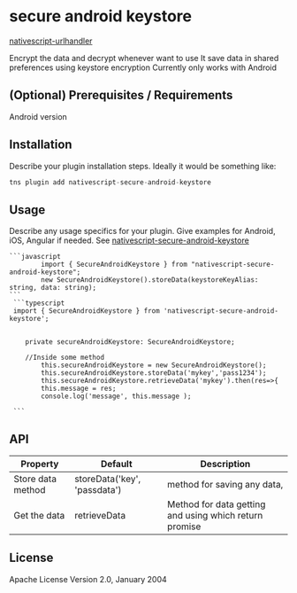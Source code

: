 # secure android keystore 
 [nativescript-urlhandler](https://github.com/acharyaks90/nativescript-secure-android-keystore)

Encrypt the data and decrypt whenever want to use 
It save data in shared preferences using keystore encryption
Currently only works with Android 

## (Optional) Prerequisites / Requirements

Android version 

## Installation

Describe your plugin installation steps. Ideally it would be something like:

```javascript
tns plugin add nativescript-secure-android-keystore
```

## Usage 

Describe any usage specifics for your plugin. Give examples for Android, iOS, Angular if needed. See [nativescript-secure-android-keystore](https://www.npmjs.com/package/nativescript-secure-android-keystore)
	
	```javascript
            import { SecureAndroidKeystore } from "nativescript-secure-android-keystore";
            new SecureAndroidKeystore().storeData(keystoreKeyAlias: string, data: string);
    ```
     ```typescript
     import { SecureAndroidKeystore } from 'nativescript-secure-android-keystore';

        
        private secureAndroidKeystore: SecureAndroidKeystore;

        //Inside some method         
            this.secureAndroidKeystore = new SecureAndroidKeystore();
            this.secureAndroidKeystore.storeData('mykey','pass1234');
            this.secureAndroidKeystore.retrieveData('mykey').then(res=>{
            this.message = res;
            console.log('message', this.message );
        
     ```


## API
    
| Property | Default | Description |
| --- | --- | --- |
| Store data method | storeData('key', 'passdata') | method for saving any data,  |
| Get the data |retrieveData | Method for data getting and using which return promise |
    
## License

Apache License Version 2.0, January 2004
